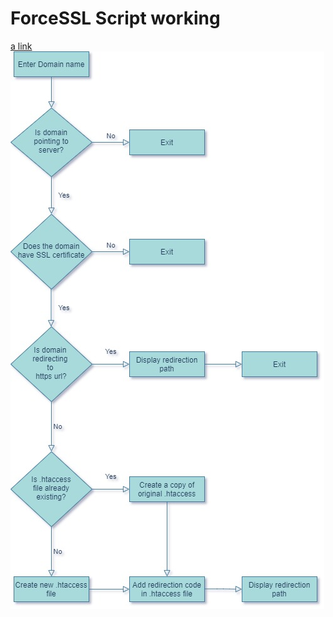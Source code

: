 # ForceSSL Script working
[a link](https://raw.githubusercontent.com/nambinayagan/hps_testing/main/forcessl3.sh)
![alt text](https://github.com/nambinayagan/hps_testing/blob/main/images/forcessl%20(1).jpg?raw=true)

